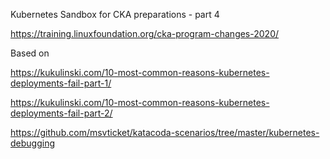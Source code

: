 Kubernetes Sandbox for CKA  preparations - part 4


https://training.linuxfoundation.org/cka-program-changes-2020/


Based on

https://kukulinski.com/10-most-common-reasons-kubernetes-deployments-fail-part-1/

https://kukulinski.com/10-most-common-reasons-kubernetes-deployments-fail-part-2/

https://github.com/msvticket/katacoda-scenarios/tree/master/kubernetes-debugging


